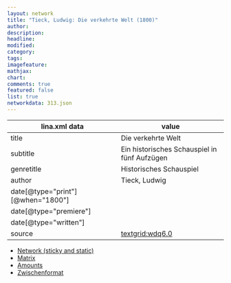 ```yaml
---
layout: network
title: "Tieck, Ludwig: Die verkehrte Welt (1800)"
author:
description:
headline:
modified:
category:
tags:
imagefeature: 
mathjax: 
chart: 
comments: true
featured: false
list: true
networkdata: 313.json
---
```

lina.xml data  | value
------------- | -------------
title|Die verkehrte Welt
subtitle|Ein historisches Schauspiel in fünf Aufzügen
genretitle|Historisches Schauspiel
author|Tieck, Ludwig
date[@type="print"][@when="1800"]|
date[@type="premiere"]|
date[@type="written"]|
source|[textgrid:wdq6.0](https://textgridlab.org/1.0/tgcrud-public/rest/textgrid:wdq6.0/data)



* [Network (sticky and static)](/network313)
* [Matrix](/matrix313)
* [Amounts](/amounts313)
* [Zwischenformat](/lina313 )
